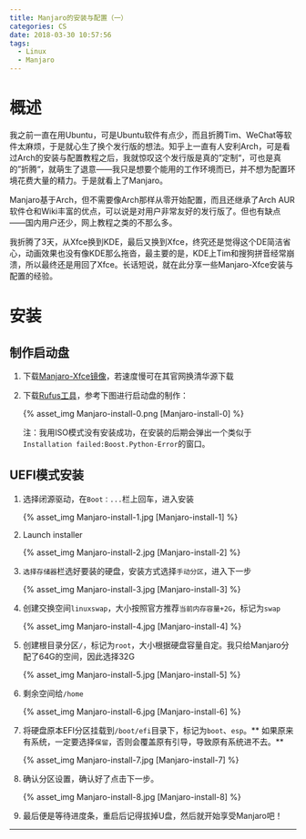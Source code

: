 ```yaml
---
title: Manjaro的安装与配置（一）
categories: CS
date: 2018-03-30 10:57:56
tags:
  - Linux
  - Manjaro
---
```


# 概述

我之前一直在用Ubuntu，可是Ubuntu软件有点少，而且折腾Tim、WeChat等软件太麻烦，于是就心生了换个发行版的想法。知乎上一直有人安利Arch，可是看过Arch的安装与配置教程之后，我就惊叹这个发行版是真的”定制“，可也是真的”折腾“，就萌生了退意——我只是想要个能用的工作环境而已，并不想为配置环境花费大量的精力。于是就看上了Manjaro。

Manjaro基于Arch，但不需要像Arch那样从零开始配置，而且还继承了Arch AUR软件仓和Wiki丰富的优点，可以说是对用户非常友好的发行版了。但也有缺点——国内用户还少，网上教程之类的不那么多。

我折腾了3天，从Xfce换到KDE，最后又换到Xfce，终究还是觉得这个DE简洁省心，动画效果也没有像KDE那么拖沓，最主要的是，KDE上Tim和搜狗拼音经常崩溃，所以最终还是用回了Xfce。长话短说，就在此分享一些Manjaro-Xfce安装与配置的经验。

<!-- more -->

# 安装

## 制作启动盘

1. 下载[Manjaro-Xfce镜像](https://downloads.sourceforge.net/manjarolinux/manjaro-xfce-17.1.7-stable-x86_64.iso)，若速度慢可在其官网换清华源下载

2. 下载[Rufus工具](https://rufus.akeo.ie/downloads/rufus-2.18.exe)，参考下图进行启动盘的制作：

    {% asset_img Manjaro-install-0.png [Manjaro-install-0] %}

    注：我用ISO模式没有安装成功，在安装的后期会弹出一个类似于`Installation failed:Boost.Python-Error`的窗口。

## UEFI模式安装

1. 选择闭源驱动，在`Boot：...`栏上回车，进入安装

    {% asset_img Manjaro-install-1.jpg [Manjaro-install-1] %}

2. Launch installer

    {% asset_img Manjaro-install-2.jpg [Manjaro-install-2] %}

3. `选择存储器`栏选好要装的硬盘，安装方式选择`手动分区`，进入下一步

    {% asset_img Manjaro-install-3.jpg [Manjaro-install-3] %}

4. 创建交换空间`linuxswap`，大小按照官方推荐`当前内存容量+2G`，标记为`swap`

    {% asset_img Manjaro-install-4.jpg [Manjaro-install-4] %}

5. 创建根目录分区`/`，标记为`root`，大小根据硬盘容量自定。我只给Manjaro分配了64G的空间，因此选择32G

    {% asset_img Manjaro-install-5.jpg [Manjaro-install-5] %}

6. 剩余空间给`/home`

    {% asset_img Manjaro-install-6.jpg [Manjaro-install-6] %}

7. 将硬盘原本EFI分区挂载到`/boot/efi`目录下，标记为`boot`、`esp`。** 如果原来有系统，一定要选择`保留`，否则会覆盖原有引导，导致原有系统进不去。**

    {% asset_img Manjaro-install-7.jpg [Manjaro-install-7] %}

8. 确认分区设置，确认好了点击下一步。

    {% asset_img Manjaro-install-8.jpg [Manjaro-install-8] %}

9. 最后便是等待进度条，重启后记得拔掉U盘，然后就开始享受Manjaro吧！

---
